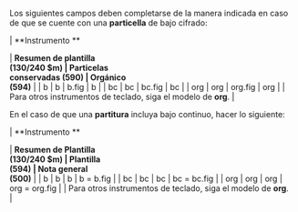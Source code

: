 Los siguientes campos deben completarse de la manera indicada en caso de que se cuente con una **particella** de bajo cifrado:

| **Instrumento  **  

 | **Resumen de plantilla     
(130/240 $m) **|** Particelas   
conservadas (590)    **|** Orgánico  
(594)** |
| b | b | b.fig | b |
| bc | bc | bc.fig | bc |
| org | org | org.fig | org |
| Para otros instrumentos de teclado, siga el modelo de  **org**. |

 En el caso de que una **partitura** incluya bajo continuo, hacer lo siguiente:

| **Instrumento  **  

 | **Resumen de Plantilla    
(130/240 $m) **|** Plantilla    
(594) **|** Nota general  
(500)** |
| b | b | b | b = b.fig |
| bc | bc | bc | bc = bc.fig |
| org | org | org | org = org.fig |
| Para otros instrumentos de teclado, siga el modelo de  **org**.  
 |

